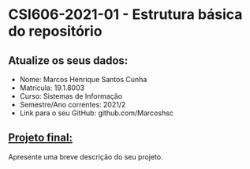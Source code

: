 # **CSI606-2021-01 - Estrutura básica do repositório**

## Atualize os seus dados:

- Nome: Marcos Henrique Santos Cunha
- Matrícula: 19.1.8003
- Curso: Sistemas de Informação
- Semestre/Ano correntes: 2021/2
- Link para o seu GitHub: github.com/Marcoshsc

## [Projeto final:](./Projeto/README.md) 

Apresente uma breve descrição do seu projeto.

